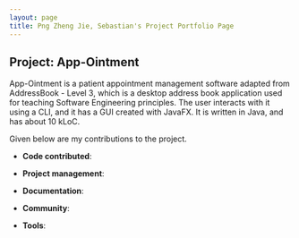 ```yaml
---
layout: page
title: Png Zheng Jie, Sebastian's Project Portfolio Page
---
```


## Project: App-Ointment

App-Ointment is a patient appointment management software adapted from AddressBook - Level 3, which is a desktop address book application used for teaching Software Engineering principles. The user interacts with it using a CLI, and it has a GUI created with JavaFX. It is written in Java, and has about 10 kLoC.

Given below are my contributions to the project.

* **Code contributed**:

* **Project management**:

* **Documentation**:

* **Community**:

* **Tools**:
